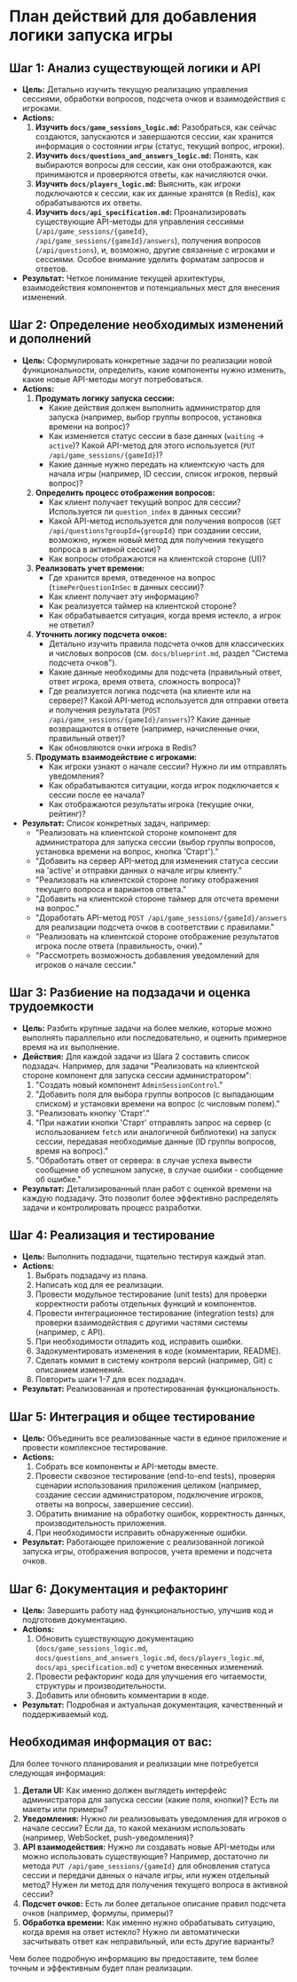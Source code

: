 # План действий для добавления логики запуска игры

## Шаг 1: Анализ существующей логики и API

*   **Цель:**  Детально изучить текущую реализацию управления сессиями, обработки вопросов, подсчета очков и взаимодействия с игроками.
*   **Actions:**
    1.  **Изучить `docs/game_sessions_logic.md`:**  Разобраться, как сейчас создаются, запускаются и завершаются сессии, как хранится информация о состоянии игры (статус, текущий вопрос, игроки).
    2.  **Изучить `docs/questions_and_answers_logic.md`:**  Понять, как выбираются вопросы для сессии, как они отображаются, как принимаются и проверяются ответы, как начисляются очки.
    3.  **Изучить `docs/players_logic.md`:**  Выяснить, как игроки подключаются к сессии, как их данные хранятся (в Redis), как обрабатываются их ответы.
    4.  **Изучить `docs/api_specification.md`:**  Проанализировать существующие API-методы для управления сессиями (`/api/game_sessions/{gameId}`, `/api/game_sessions/{gameId}/answers`), получения вопросов (`/api/questions`), и, возможно, другие связанные с игроками и сессиями.  Особое внимание уделить форматам запросов и ответов.
*   **Результат:**  Четкое понимание текущей архитектуры, взаимодействия компонентов и потенциальных мест для внесения изменений.

## Шаг 2:  Определение необходимых изменений и дополнений

*   **Цель:**  Сформулировать конкретные задачи по реализации новой функциональности, определить, какие компоненты нужно изменить, какие новые API-методы могут потребоваться.
*   **Actions:**
    1.  **Продумать логику запуска сессии:**
        *   Какие действия должен выполнить администратор для запуска (например, выбор группы вопросов, установка времени на вопрос)?
        *   Как изменяется статус сессии в базе данных (`waiting` → `active`)?  Какой API-метод для этого используется (`PUT /api/game_sessions/{gameId}`)?
        *   Какие данные нужно передать на клиентскую часть для начала игры (например, ID сессии, список игроков, первый вопрос)?
    2.  **Определить процесс отображения вопросов:**
        *   Как клиент получает текущий вопрос для сессии?  Используется ли `question_index` в данных сессии?
        *   Какой API-метод используется для получения вопросов (`GET /api/questions?groupId={groupId}` при создании сессии, возможно, нужен новый метод для получения текущего вопроса в активной сессии)?
        *   Как вопросы отображаются на клиентской стороне (UI)?
    3.  **Реализовать учет времени:**
        *   Где хранится время, отведенное на вопрос (`timePerQuestionInSec` в данных сессии)?
        *   Как клиент получает эту информацию?
        *   Как реализуется таймер на клиентской стороне?
        *   Как обрабатывается ситуация, когда время истекло, а игрок не ответил?
    4.  **Уточнить логику подсчета очков:**
        *   Детально изучить правила подсчета очков для классических и числовых вопросов (см. `docs/blueprint.md`, раздел "Система подсчета очков").
        *   Какие данные необходимы для подсчета (правильный ответ, ответ игрока, время ответа, сложность вопроса)?
        *   Где реализуется логика подсчета (на клиенте или на сервере)?  Какой API-метод используется для отправки ответа и получения результата (`POST /api/game_sessions/{gameId}/answers`)?  Какие данные возвращаются в ответе (например, начисленные очки, правильный ответ)?
        *   Как обновляются очки игрока в Redis?
    5.  **Продумать взаимодействие с игроками:**
        *   Как игроки узнают о начале сессии?  Нужно ли им отправлять уведомления?
        *   Как обрабатываются ситуации, когда игрок подключается к сессии после ее начала?
        *   Как отображаются результаты игрока (текущие очки, рейтинг)?
*   **Результат:**  Список конкретных задач, например:
    *   "Реализовать на клиентской стороне компонент для администратора для запуска сессии (выбор группы вопросов, установка времени на вопрос, кнопка 'Старт')."
    *   "Добавить на сервер API-метод для изменения статуса сессии на 'active' и отправки данных о начале игры клиенту."
    *   "Реализовать на клиентской стороне логику отображения текущего вопроса и вариантов ответа."
    *   "Добавить на клиентской стороне таймер для отсчета времени на вопрос."
    *   "Доработать API-метод `POST /api/game_sessions/{gameId}/answers` для реализации подсчета очков в соответствии с правилами."
    *   "Реализовать на клиентской стороне отображение результатов игрока после ответа (правильность, очки)."
    *   "Рассмотреть возможность добавления уведомлений для игроков о начале сессии."

## Шаг 3:  Разбиение на подзадачи и оценка трудоемкости

*   **Цель:**  Разбить крупные задачи на более мелкие, которые можно выполнять параллельно или последовательно, и оценить примерное время на их выполнение.
*   **Действия:**  Для каждой задачи из Шага 2 составить список подзадач.  Например, для задачи "Реализовать на клиентской стороне компонент для запуска сессии администратором":
    1.  "Создать новый компонент `AdminSessionControl`."
    2.  "Добавить поля для выбора группы вопросов (с выпадающим списком) и установки времени на вопрос (с числовым полем)."
    3.  "Реализовать кнопку 'Старт'."
    4.  "При нажатии кнопки 'Старт' отправлять запрос на сервер (с использованием `fetch` или аналогичной библиотеки) на запуск сессии, передавая необходимые данные (ID группы вопросов, время на вопрос)."
    5.  "Обработать ответ от сервера: в случае успеха вывести сообщение об успешном запуске, в случае ошибки - сообщение об ошибке."
*   **Результат:**  Детализированный план работ с оценкой времени на каждую подзадачу.  Это позволит более эффективно распределять задачи и контролировать процесс разработки.

## Шаг 4:  Реализация и тестирование

*   **Цель:**  Выполнить подзадачи, тщательно тестируя каждый этап.
*   **Actions:**
    1.  Выбрать подзадачу из плана.
    2.  Написать код для ее реализации.
    3.  Провести модульное тестирование (unit tests) для проверки корректности работы отдельных функций и компонентов.
    4.  Провести интеграционное тестирование (integration tests) для проверки взаимодействия с другими частями системы (например, с API).
    5.  При необходимости отладить код, исправить ошибки.
    6.  Задокументировать изменения в коде (комментарии, README).
    7.  Сделать коммит в систему контроля версий (например, Git) с описанием изменений.
    8.  Повторить шаги 1-7 для всех подзадач.
*   **Результат:**  Реализованная и протестированная функциональность.

## Шаг 5:  Интеграция и общее тестирование

*   **Цель:**  Объединить все реализованные части в единое приложение и провести комплексное тестирование.
*   **Actions:**
    1.  Собрать все компоненты и API-методы вместе.
    2.  Провести сквозное тестирование (end-to-end tests), проверяя сценарии использования приложения целиком (например, создание сессии администратором, подключение игроков, ответы на вопросы, завершение сессии).
    3.  Обратить внимание на обработку ошибок, корректность данных, производительность приложения.
    4.  При необходимости исправить обнаруженные ошибки.
*   **Результат:**  Работающее приложение с реализованной логикой запуска игры, отображения вопросов, учета времени и подсчета очков.

## Шаг 6:  Документация и рефакторинг

*   **Цель:**  Завершить работу над функциональностью, улучшив код и подготовив документацию.
*   **Actions:**
    1.  Обновить существующую документацию (`docs/game_sessions_logic.md`, `docs/questions_and_answers_logic.md`, `docs/players_logic.md`, `docs/api_specification.md`) с учетом внесенных изменений.
    2.  Провести рефакторинг кода для улучшения его читаемости, структуры и производительности.
    3.  Добавить или обновить комментарии в коде.
*   **Результат:**  Подробная и актуальная документация, качественный и поддерживаемый код.

## Необходимая информация от вас:

Для более точного планирования и реализации мне потребуется следующая информация:

1.  **Детали UI:**  Как именно должен выглядеть интерфейс администратора для запуска сессии (какие поля, кнопки)?  Есть ли макеты или примеры?
2.  **Уведомления:**  Нужно ли реализовывать уведомления для игроков о начале сессии?  Если да, то какой механизм использовать (например, WebSocket, push-уведомления)?
3.  **API взаимодействия:**  Нужно ли создавать новые API-методы или можно использовать существующие?  Например, достаточно ли метода `PUT /api/game_sessions/{gameId}` для обновления статуса сессии и передачи данных о начале игры, или нужен отдельный метод?  Нужен ли метод для получения текущего вопроса в активной сессии?
4.  **Подсчет очков:**  Есть ли более детальное описание правил подсчета очков (например, формулы, примеры)?
5.  **Обработка времени:**  Как именно нужно обрабатывать ситуацию, когда время на ответ истекло?  Нужно ли автоматически засчитывать ответ как неправильный, или есть другие варианты?

Чем более подробную информацию вы предоставите, тем более точным и эффективным будет план реализации.